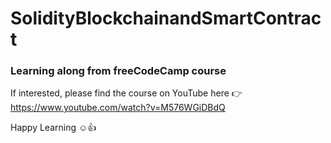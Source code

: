 # SolidityBlockchainandSmartContract
### Learning along from freeCodeCamp course
If interested, please find the course on YouTube here :point_right: https://www.youtube.com/watch?v=M576WGiDBdQ

Happy Learning :relaxed::thumbsup:
